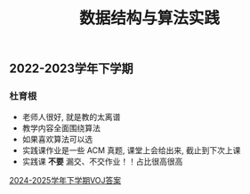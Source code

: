 ﻿---
title: 数据结构与算法实践
---


## 2022-2023学年下学期

### 杜育根

- 老师人很好, 就是教的太离谱
- 教学内容全面围绕算法
- 如果喜欢算法可以选
- 实践课作业是一些 ACM 真题, 课堂上会给出来, 截止到下次上课
- 实践课 **不要** 漏交、不交作业！！占比很高很高

[2024-2025学年下学期VOJ答案](https://drive.vanillaaaa.org/SharedCourses/软件工程学院/数据结构与算法实践/杜育根)
